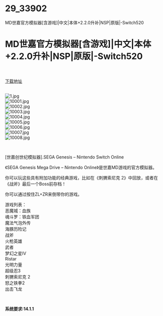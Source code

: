 # 29_33902
MD世嘉官方模拟器[含游戏]|中文|本体+2.2.0升补|NSP|原版|-Switch520
# MD世嘉官方模拟器[含游戏]|中文|本体+2.2.0升补|NSP|原版|-Switch520
 <br/></br>
[下载地址](https://www.switch520.cc/article/33902 "下载地址")
<br/></br>

<p><img title="1.jpg" src="https://www.switch520.cc/muke_img/2022_07_02_d8dbc520856be.jpg" alt="1.jpg"><br>
<img title="10001.jpg" src="https://www.switch520.cc/muke_img/2022_07_02_932a31c423dd9.jpg" alt="10001.jpg"><br>
<img title="10002.jpg" src="https://www.switch520.cc/muke_img/2022_07_02_059e3b5e8ce54.jpg" alt="10002.jpg"><br>
<img title="10003.jpg" src="https://www.switch520.cc/muke_img/2022_07_02_27678b003ef17.jpg" alt="10003.jpg"><br>
<img title="10004.jpg" src="https://www.switch520.cc/muke_img/2022_07_02_06cfd98393704.jpg" alt="10004.jpg"><br>
<img title="10005.jpg" src="https://www.switch520.cc/muke_img/2022_07_02_0cd54b7859ff3.jpg" alt="10005.jpg"><br>
<img title="10006.jpg" src="https://www.switch520.cc/muke_img/2022_07_02_8f5e4265ca970.jpg" alt="10006.jpg"><br>
<img title="10007.jpg" src="https://www.switch520.cc/muke_img/2022_07_02_d0683e0d9bc8a.jpg" alt="10007.jpg"><br>
<img title="10008.jpg" src="https://www.switch520.cc/muke_img/2022_07_02_87cea0fa269cb.jpg" alt="10008.jpg"></p>
<p>&nbsp;</p>
<p>[世嘉创世纪模拟器].SEGA Genesis – Nintendo Switch Online</p>
<p>《SEGA Genesis Mega Drive – Nintendo Online》是世嘉MD游戏的官方模拟器。</p>
<p>你可以玩这些具有附加功能的经典游戏，比如在《刺猬索尼克 2》中回放，或者在《战斧》最后一个Boss前存档！</p>
<p>你可以通过按住ZL+ZR来倒带你的游戏。</p>
<p>游戏列表：<br>
恶魔城：血族<br>
魂斗罗：铁血军团<br>
魔法气泡外传<br>
海豚历险记<br>
战斧<br>
火枪英雄<br>
武者<br>
梦幻之星IV<br>
Ristar<br>
光明力量<br>
超级忍3<br>
刺猬索尼克 2<br>
怒之铁拳2<br>
出击飞龙</p>
<p>&nbsp;</p>
<p><strong>系统要求:14.1.1</strong></p>



